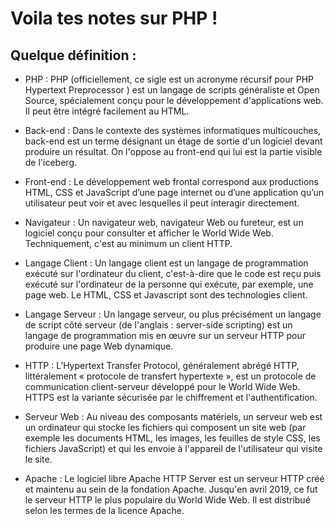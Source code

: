 # Voila tes notes sur PHP !

## Quelque définition : 

- PHP : PHP (officiellement, ce sigle est un acronyme récursif pour PHP Hypertext Preprocessor ) est un langage de scripts généraliste et Open Source, spécialement conçu pour le développement d'applications web. Il peut être intégré facilement au HTML.

- Back-end : Dans le contexte des systèmes informatiques multicouches, back-end est un terme désignant un étage de sortie d'un logiciel devant produire un résultat. On l'oppose au front-end qui lui est la partie visible de l'iceberg. 

- Front-end : Le développement web frontal correspond aux productions HTML, CSS et JavaScript d’une page internet ou d’une application qu’un utilisateur peut voir et avec lesquelles il peut interagir directement.

- Navigateur : Un navigateur web, navigateur Web ou fureteur, est un logiciel conçu pour consulter et afficher le World Wide Web. Techniquement, c'est au minimum un client HTTP.

- Langage Client : Un langage client est un langage de programmation exécuté sur l'ordinateur du client, c'est-à-dire que le code est reçu puis exécuté sur l'ordinateur de la personne qui exécute, par exemple, une page web. Le HTML, CSS et Javascript sont des technologies client.

- Langage Serveur : Un langage serveur, ou plus précisément un langage de script côté serveur (de l'anglais : server-side scripting) est un langage de programmation mis en œuvre sur un serveur HTTP pour produire une page Web dynamique.

- HTTP : L’Hypertext Transfer Protocol, généralement abrégé HTTP, littéralement « protocole de transfert hypertexte », est un protocole de communication client-serveur développé pour le World Wide Web. HTTPS est la variante sécurisée par le chiffrement et l'authentification.

- Serveur Web : Au niveau des composants matériels, un serveur web est un ordinateur qui stocke les fichiers qui composent un site web (par exemple les documents HTML, les images, les feuilles de style CSS, les fichiers JavaScript) et qui les envoie à l'appareil de l'utilisateur qui visite le site.

- Apache : Le logiciel libre Apache HTTP Server est un serveur HTTP créé et maintenu au sein de la fondation Apache. Jusqu'en avril 2019, ce fut le serveur HTTP le plus populaire du World Wide Web. Il est distribué selon les termes de la licence Apache.